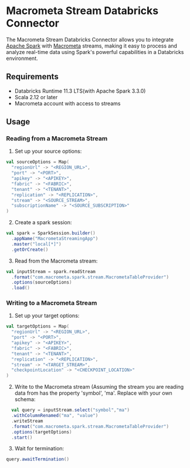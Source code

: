 # Macrometa Stream Databricks Connector

The Macrometa Stream Databricks Connector allows you to integrate [Apache Spark](https://spark.apache.org/) with [Macrometa](https://www.macrometa.com/docs/streams/) streams, making it easy to process and analyze real-time data using Spark's powerful capabilities in a Databricks environment.

## Requirements

- Databricks Runtime 11.3 LTS(with Apache Spark 3.3.0)
- Scala 2.12 or later
- Macrometa account with access to streams

## Usage

### Reading from a Macrometa Stream

1. Set up your source options:

```scala
val sourceOptions = Map(
  "regionUrl" -> "<REGION_URL>",
  "port" -> "<PORT>",
  "apikey" -> "<APIKEY>",
  "fabric" -> "<FABRIC>",
  "tenant" -> "<TENANT>",
  "replication" -> "<REPLICATION>",
  "stream" -> "<SOURCE_STREAM>",
  "subscriptionName" -> "<SOURCE_SUBSCRIPTION>"
)
```

2. Create a spark session:
```scala
val spark = SparkSession.builder()
  .appName("MacrometaStreamingApp")
  .master("local[*]")
  .getOrCreate()
```
3. Read from the Macrometa stream:
```scala
val inputStream = spark.readStream
  .format("com.macrometa.spark.stream.MacrometaTableProvider")
  .options(sourceOptions)
  .load()
````
### Writing to a Macrometa Stream
1. Set up your target options:
```scala
val targetOptions = Map(
  "regionUrl" -> "<REGION_URL>",
  "port" -> "<PORT>",
  "apikey" -> "<APIKEY>",
  "fabric" -> "<FABRIC>",
  "tenant" -> "<TENANT>",
  "replication" -> "<REPLICATION>",
  "stream" -> "<TARGET_STREAM>",
  "checkpointLocation" -> "<CHECKPOINT_LOCATION>"
)
```
2. Write to the Macrometa stream (Assuming the stream you are reading data from has the property 'symbol', 'ma'. Replace with your own schema:
```scala
  val query = inputStream.select("symbol","ma")
  .withColumnRenamed("ma", "value")
  .writeStream
  .format("com.macrometa.spark.stream.MacrometaTableProvider")
  .options(targetOptions)
  .start()
````
3. Wait for termination:
```scala
query.awaitTermination()
```